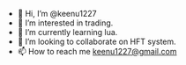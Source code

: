 - 👋 Hi, I’m @keenu1227
- 👀 I’m interested in trading.
- 🌱 I’m currently learning lua.
- 💞️ I’m looking to collaborate on HFT system.
- 📫 How to reach me keenu1227@gmail.com

<!---
keenu1227/keenu1227 is a ✨ special ✨ repository because its `README.md` (this file) appears on your GitHub profile.
You can click the Preview link to take a look at your changes.
--->
